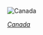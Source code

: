 
![Canada](https://www.gstatic.com/prettyearth/assets/full/5063.jpg)

*[Canada](https://www.google.com/maps/@61.931599,-80.249539,15z/data=!3m1!1e3)*
